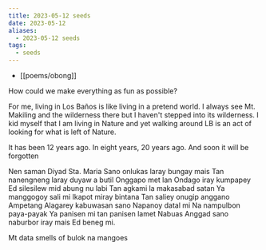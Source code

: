 ```yaml
---
title: 2023-05-12 seeds
date: 2023-05-12
aliases:
  - 2023-05-12 seeds
tags:
  - seeds
---
```

- [[poems/obong]]

How could we make everything as fun as possible?

For me, living in Los Baños is like living in a pretend world. I always see Mt. Makiling and the wilderness there but I haven't stepped into its wilderness. I kid myself that I am living in Nature and yet walking around LB is an act of looking for what is left of Nature.

It has been 12 years ago. In eight years, 20 years ago. And soon it will be forgotten

Nen saman
Diyad Sta. Maria
Sano onlukas laray bungay mais
Tan nanengneng laray duyaw a butil
Onggapo met lan
Ondago iray kumpapey
Ed silesilew mid abung nu labi
Tan agkami la makasabad satan
Ya manggogoy sali mi
Ikapot miray bintana
Tan saliey onugip anggano
Ampetang
Alagarey kabuwasan sano
Napanoy datal mi
Na nampulbon paya-payak
Ya panisen mi tan panisen lamet
Nabuas
Anggad sano naburbor iray mais
Ed beneg mi.

Mt data smells of bulok na mangoes